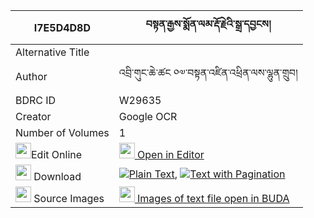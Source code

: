 |I7E5D4D8D|བསྟན་རྒྱས་སྨོན་ལམ་རྡོ་རྗེའི་སྒྲ་དབྱངས། 
| --- | --- 
|Alternative Title |
|Author| འབྲི་གུང་ཆེ་ཚང ༠༧་བསྟན་འཛིན་འཕྲིན་ལས་ལྷུན་གྲུབ།
|BDRC ID | W29635
|Creator | Google OCR
|Number of Volumes| 1
|<img width="25" src="https://img.icons8.com/color/25/000000/edit-property.png">Edit Online| [<img width="25" src="https://avatars.githubusercontent.com/u/45091458?s=200&v=4"> Open in Editor](http://editor.openpecha.org/I7E5D4D8D)
|<img width="25" src="https://img.icons8.com/fluent/48/000000/download-2.png"/>  Download | [![](https://img.icons8.com/color/20/000000/txt.png)Plain Text](https://github.com/Openpecha/I7E5D4D8D/releases/download/v1/ten_gye_monlam_dorje_i_drayang_plain_I7E5D4D8D.zip), [![](https://img.icons8.com/color/20/000000/txt.png)Text with Pagination](https://github.com/Openpecha/I7E5D4D8D/releases/download/v1/ten_gye_monlam_dorje_i_drayang_pages_I7E5D4D8D.zip)
|<img width="25" src="https://img.icons8.com/plasticine/100/000000/pictures-folder.png"/>  Source Images | [<img width="25" src="https://library.bdrc.io/icons/BUDA-small.svg"> Images of text file open in BUDA](https://library.bdrc.io/show/bdr:W29635)